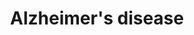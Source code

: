 ---
annotations:
- id: DOID:10652
  parent: null
  type: Disease Ontology
  value: Alzheimer's disease
- id: PW:0000013
  parent: disease pathway
  type: Pathway Ontology
  value: disease pathway
- id: PW:0000015
  parent: disease pathway
  type: Pathway Ontology
  value: Alzheimer's disease pathway
authors:
- MaintBot
- Khanspers
- Egonw
- Lovnish.thakur
- Fehrhart
- L Dupuis
- Laurent
- Eweitz
description: 'This pathway displays current genes, proteolytic events and other processes
  associated with the progression of Alzheimer''s disease. This pathway was adapted
  from KEGG on 10/7/2011. Note: mitochondrial associated genes Cx I through Cx V are
  not currently included, as these correspond to over a hundred distinct factors.
  See below source URL for more information.'
last-edited: 2021-05-07
organisms:
- Mus musculus
redirect_from:
- /index.php/Pathway:WP2075
- /instance/WP2075
revision: null
schema-jsonld:
- '@context': https://schema.org/
  '@id': https://wikipathways.github.io/pathways/WP2075.html
  '@type': Dataset
  creator:
    '@type': Organization
    name: WikiPathways
  description: 'This pathway displays current genes, proteolytic events and other
    processes associated with the progression of Alzheimer''s disease. This pathway
    was adapted from KEGG on 10/7/2011. Note: mitochondrial associated genes Cx I
    through Cx V are not currently included, as these correspond to over a hundred
    distinct factors. See below source URL for more information.'
  keywords:
  - 1500003O03Rik
  - 2010110P09Rik
  - APP processing
  - Adam10
  - Adam17
  - Apaf1
  - Apbb1
  - Aph1a
  - Apoe
  - Apoptosis
  - App
  - Atf6
  - Atp2a1
  - Atp2a2
  - Atp2a3
  - Bace1
  - Bad
  - Bid
  - CALM2
  - CALM3
  - Cacna1c
  - Cacna1d
  - Cacna1f
  - Cacna1s
  - Calcium
  - Calcium Signaling Pathway
  - Calm2
  - Calm4
  - Calml3
  - Capn1
  - Capn2
  - Casp12
  - Casp3
  - Casp7
  - Casp8
  - Casp9
  - Cdk5
  - Cdk5r1
  - Cell Death
  - Copper
  - Cx I
  - Cx II
  - Cx III
  - Cx IV
  - Cx V
  - DNA damage
  - Eif2ak3
  - Ern1
  - Fadd
  - Fas
  - GPCR
  - Gm10121
  - Gm2221
  - Gnaq
  - Grin1
  - Grin2a
  - Grin2b
  - Grin2c
  - Grin2d
  - Gsk3b
  - Hsd17b10
  - Hydrogen peroxide
  - IP3
  - Ide
  - Il1b
  - Induction of Apoptosis
  - Inflammation
  - Iron
  - Itpr1
  - Itpr2
  - Itpr3
  - Lipid peroxidation
  - Lpl
  - Lrp1
  - Mapk1
  - Mapk3
  - Mme
  - Modulation of gene expression
  - 'NO'
  - Nae1
  - Ncstn
  - Nos1
  - ONOO-
  - Oxidative Phosphorylation
  - Plcb1
  - Plcb2
  - Plcb3
  - Plcb4
  - Ppp3ca
  - Ppp3cb
  - Ppp3cc
  - Ppp3r1
  - Ppp3r2
  - Protein oxidation
  - Psen1
  - Psen2
  - Psenen
  - Ryr3
  - Snca
  - Tau
  - Tnf
  - Tnfrsf1a
  - Trp53
  license: CC0
  name: Alzheimer's disease
seo: CreativeWork
title: Alzheimer's disease
wpid: WP2075
---